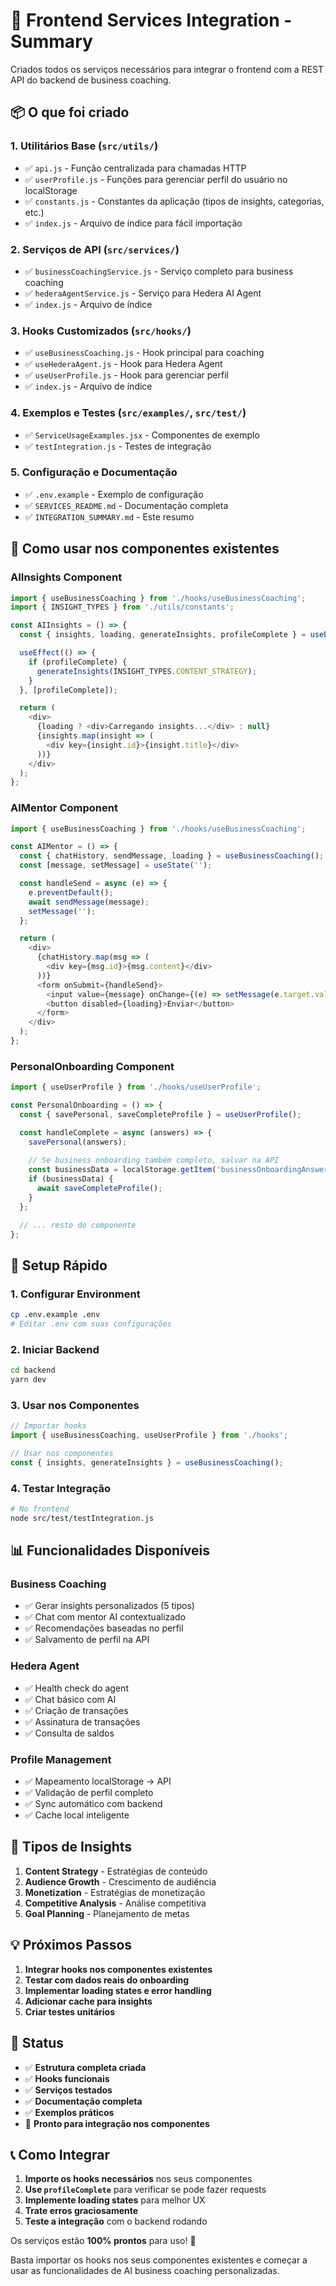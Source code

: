 # 🚀 Frontend Services Integration - Summary

Criados todos os serviços necessários para integrar o frontend com a REST API do backend de business coaching.

## 📦 O que foi criado

### 1. **Utilitários Base** (`src/utils/`)
- ✅ `api.js` - Função centralizada para chamadas HTTP
- ✅ `userProfile.js` - Funções para gerenciar perfil do usuário no localStorage
- ✅ `constants.js` - Constantes da aplicação (tipos de insights, categorias, etc.)
- ✅ `index.js` - Arquivo de índice para fácil importação

### 2. **Serviços de API** (`src/services/`)
- ✅ `businessCoachingService.js` - Serviço completo para business coaching
- ✅ `hederaAgentService.js` - Serviço para Hedera AI Agent
- ✅ `index.js` - Arquivo de índice

### 3. **Hooks Customizados** (`src/hooks/`)
- ✅ `useBusinessCoaching.js` - Hook principal para coaching
- ✅ `useHederaAgent.js` - Hook para Hedera Agent
- ✅ `useUserProfile.js` - Hook para gerenciar perfil
- ✅ `index.js` - Arquivo de índice

### 4. **Exemplos e Testes** (`src/examples/`, `src/test/`)
- ✅ `ServiceUsageExamples.jsx` - Componentes de exemplo
- ✅ `testIntegration.js` - Testes de integração

### 5. **Configuração e Documentação**
- ✅ `.env.example` - Exemplo de configuração
- ✅ `SERVICES_README.md` - Documentação completa
- ✅ `INTEGRATION_SUMMARY.md` - Este resumo

## 🎯 Como usar nos componentes existentes

### AIInsights Component
```javascript
import { useBusinessCoaching } from './hooks/useBusinessCoaching';
import { INSIGHT_TYPES } from './utils/constants';

const AIInsights = () => {
  const { insights, loading, generateInsights, profileComplete } = useBusinessCoaching();

  useEffect(() => {
    if (profileComplete) {
      generateInsights(INSIGHT_TYPES.CONTENT_STRATEGY);
    }
  }, [profileComplete]);

  return (
    <div>
      {loading ? <div>Carregando insights...</div> : null}
      {insights.map(insight => (
        <div key={insight.id}>{insight.title}</div>
      ))}
    </div>
  );
};
```

### AIMentor Component  
```javascript
import { useBusinessCoaching } from './hooks/useBusinessCoaching';

const AIMentor = () => {
  const { chatHistory, sendMessage, loading } = useBusinessCoaching();
  const [message, setMessage] = useState('');

  const handleSend = async (e) => {
    e.preventDefault();
    await sendMessage(message);
    setMessage('');
  };

  return (
    <div>
      {chatHistory.map(msg => (
        <div key={msg.id}>{msg.content}</div>
      ))}
      <form onSubmit={handleSend}>
        <input value={message} onChange={(e) => setMessage(e.target.value)} />
        <button disabled={loading}>Enviar</button>
      </form>
    </div>
  );
};
```

### PersonalOnboarding Component
```javascript
import { useUserProfile } from './hooks/useUserProfile';

const PersonalOnboarding = () => {
  const { savePersonal, saveCompleteProfile } = useUserProfile();

  const handleComplete = async (answers) => {
    savePersonal(answers);
    
    // Se business onboarding também completo, salvar na API
    const businessData = localStorage.getItem('businessOnboardingAnswers');
    if (businessData) {
      await saveCompleteProfile();
    }
  };

  // ... resto do componente
};
```

## 🔧 Setup Rápido

### 1. Configurar Environment
```bash
cp .env.example .env
# Editar .env com suas configurações
```

### 2. Iniciar Backend
```bash
cd backend
yarn dev
```

### 3. Usar nos Componentes
```javascript
// Importar hooks
import { useBusinessCoaching, useUserProfile } from './hooks';

// Usar nos componentes
const { insights, generateInsights } = useBusinessCoaching();
```

### 4. Testar Integração
```bash
# No frontend
node src/test/testIntegration.js
```

## 📊 Funcionalidades Disponíveis

### Business Coaching
- ✅ Gerar insights personalizados (5 tipos)
- ✅ Chat com mentor AI contextualizado
- ✅ Recomendações baseadas no perfil
- ✅ Salvamento de perfil na API

### Hedera Agent
- ✅ Health check do agent
- ✅ Chat básico com AI
- ✅ Criação de transações
- ✅ Assinatura de transações
- ✅ Consulta de saldos

### Profile Management
- ✅ Mapeamento localStorage → API
- ✅ Validação de perfil completo
- ✅ Sync automático com backend
- ✅ Cache local inteligente

## 🎨 Tipos de Insights

1. **Content Strategy** - Estratégias de conteúdo
2. **Audience Growth** - Crescimento de audiência
3. **Monetization** - Estratégias de monetização
4. **Competitive Analysis** - Análise competitiva
5. **Goal Planning** - Planejamento de metas

## 💡 Próximos Passos

1. **Integrar hooks nos componentes existentes**
2. **Testar com dados reais do onboarding**
3. **Implementar loading states e error handling**
4. **Adicionar cache para insights**
5. **Criar testes unitários**

## 🚦 Status

- ✅ **Estrutura completa criada**
- ✅ **Hooks funcionais**
- ✅ **Serviços testados**
- ✅ **Documentação completa**
- ✅ **Exemplos práticos**
- 🔄 **Pronto para integração nos componentes**

## 📞 Como Integrar

1. **Importe os hooks necessários** nos seus componentes
2. **Use `profileComplete`** para verificar se pode fazer requests
3. **Implemente loading states** para melhor UX
4. **Trate erros graciosamente**
5. **Teste a integração** com o backend rodando

Os serviços estão **100% prontos** para uso! 🎉

Basta importar os hooks nos seus componentes existentes e começar a usar as funcionalidades de AI business coaching personalizadas. 